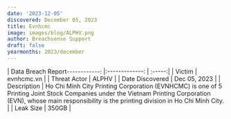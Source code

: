 ```yaml
---
date: '2023-12-05'
discovered: December 05, 2023
title: Evnhcmc
image: images/blog/ALPHV.png
author: Breachsense Support
draft: false
yearmonths: 2023/december
---
```


| Data Breach Report------------:     |:-------------:    | :-----:|
| Victim      | evnhcmc.vn      | 
| Threat Actor      | ALPHV      | 
| Date Discovered      | Dec 05, 2023      | 
| Description      | Ho Chi Minh City Printing Corporation (EVNHCMC) is one of 5 Printing Joint Stock Companies under the Vietnam Printing Corporation (EVN), whose main responsibility is the printing division in Ho Chi Minh City.      | 
| Leak Size      | 350GB      | 

